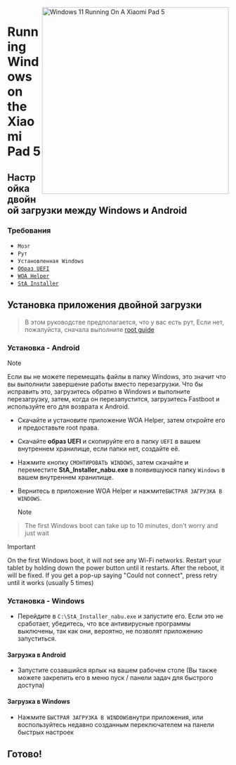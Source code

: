 <img align="right" src="https://raw.githubusercontent.com/erdilS/Port-Windows-11-Xiaomi-Pad-5/main/nabu.png" width="425" alt="Windows 11 Running On A Xiaomi Pad 5">

# Running Windows on the Xiaomi Pad 5

## Настройка двойной загрузки между Windows и Android

### Требования
- ```Мозг```
- ```Рут```
- ```Установленная Windows```
- [```Образ UEFI```](https://github.com/erdilS/Port-Windows-11-Xiaomi-Pad-5/releases/download/UEFI/uefi-v3.img)
- [```WOA Helper```](https://github.com/erdilS/Port-Windows-11-Xiaomi-Pad-5/releases/download/dualboot/woahelper.apk)
- [```StA Installer```](https://github.com/erdilS/Port-Windows-11-Xiaomi-Pad-5/releases/download/dualboot/StA_Installer_nabu.exe)

## Установка приложения двойной загрузки
> В этом руководстве предполагается, что у вас есть рут, Если нет, пожалуйста, сначала выполните [root guide](2-rootguide-ru.md)

### Установка - Android
> [!NOTE]
> Если вы не можете перемещать файлы в папку Windows, это значит что вы выполнили завершение работы вместо перезагрузки. Что бы исправить это, загрузитесь обратно в Windows и выполните перезагрузку, затем, когда он перезапустится, загрузитесь Fastboot и используйте его для возврата к Android.

- Скачайте и установите приложение WOA Helper, затем откройте его и предоставьте root права.
- Скачайте **образ UEFI** и скопируйте его в папку `UEFI` в вашем внутреннем хранилище, если папки нет, создайте её.
- Нажмите кнопку `СМОНТИРОВАТЬ WINDOWS`, затем скачайте и переместите **StA_Installer_nabu.exe** в появившуюся папку `Windows` в вашем внутреннем хранилище.
- Вернитесь в приложение WOA Helper и нажмите`БЫСТРАЯ ЗАГРУЗКА В WINDOWS`.
  
  > [!NOTE]
> The first Windows boot can take up to 10 minutes, don't worry and just wait

> [!Important]
> On the first Windows boot, it will not see any Wi-Fi networks. Restart your tablet by holding down the power button until it restarts. After the reboot, it will be fixed. If you get a pop-up saying "Could not connect", press retry until it works (usually 5 times)

### Установка - Windows
- Перейдите в `C:\StA_Installer_nabu.exe` и запустите его. Если это не сработает, убедитесь, что все антивирусные программы выключены, так как они, вероятно, не позволят приложению запуститься.

#### Загрузка в Android
- Запустите созавшийся ярлык на вашем рабочем столе (Вы также можете закрепить его в меню пуск / панели задач для быстрого доступа)

#### Загрузка в Windows
- Нажмите `БЫСТРАЯ ЗАГРУЗКА В WINDOWS`внутри приложения, или воспользуйтесь недавно созданным переключателем на панели быстрых настроек
  
## Готово!

